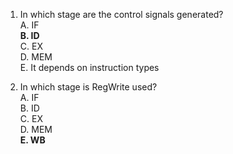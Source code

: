 1. In which stage are the control signals generated?  
A. IF  
**B. ID**  
C. EX  
D. MEM  
E. It depends on instruction types
  
3. In which stage is RegWrite used?  
A. IF  
B. ID  
C. EX  
D. MEM  
**E. WB**
